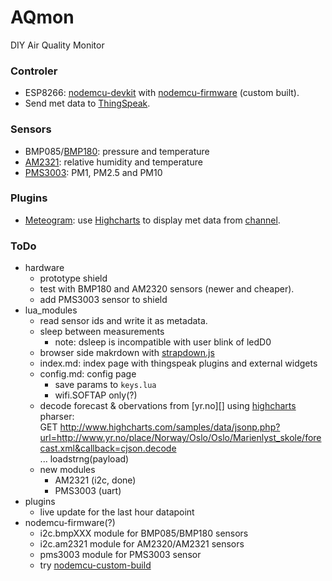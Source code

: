 # AQmon
DIY Air Quality Monitor

### Controler

- ESP8266: [nodemcu-devkit][] with [nodemcu-firmware][] (custom built).
- Send met data to [ThingSpeak][].

[nodemcu-devkit]:   https://github.com/nodemcu/nodemcu-devkit
[nodemcu-firmware]: https://github.com/nodemcu/nodemcu-firmware
[thingspeak]:       https://thingspeak.com

### Sensors

- BMP085/[BMP180][]: pressure and temperature
- [AM2321][]: relative humidity and temperature
- [PMS3003][]: PM1, PM2.5 and PM10

[BMP180]: http://www.aliexpress.com/snapshot/6747685613.html?orderId=67922658930843
[AM2321]:  http://www.aliexpress.com/snapshot/6399232524.html?orderId=65033515010843
[PMS3003]: http://www.aliexpress.com/snapshot/6624872562.html?orderId=66919764160843

### Plugins

- [Meteogram][]: use [Highcharts][] to display met data from [channel][].

[meteogram]: http://thingspeak.com/plugins/15643
[highcharts]:http://www.highcharts.com
[channel]:   http://thingspeak.com/channels/37527

### ToDo
- hardware
  - prototype shield
  - test with BMP180 and  AM2320 sensors (newer and cheaper).
  - add PMS3003 sensor to shield
- lua_modules
  - read sensor ids and write it as metadata.
  - sleep between measurements
    - note: dsleep is incompatible with user blink of ledD0
  - browser side makrdown with [strapdown.js][]
  - index.md: index page with thingspeak plugins and external widgets
  - config.md: config page
    - save params to `keys.lua`
    - wifi.SOFTAP only(?)
  - decode forecast & obervations from [yr.no][] using [highcharts][] pharser:<br/>
      GET http://www.highcharts.com/samples/data/jsonp.php?url=http://www.yr.no/place/Norway/Oslo/Oslo/Marienlyst_skole/forecast.xml&callback=cjson.decode<br/>
      ... loadstrng(payload)
  - new modules
    - AM2321  (i2c, done)
    - PMS3003 (uart)
- plugins
  - live update for the last hour datapoint
- nodemcu-firmware(?)
  - i2c.bmpXXX module for BMP085/BMP180 sensors
  - i2c.am2321 module for AM2320/AM2321 sensors
  - pms3003    module for PMS3003 sensor
  - try [nodemcu-custom-build][]

[strapdown.js]: http://strapdownjs.com
[luatool.py]: https://github.com/4refr0nt/luatool
[nodemcu-custom-build]: http://frightanic.com/nodemcu-custom-build
